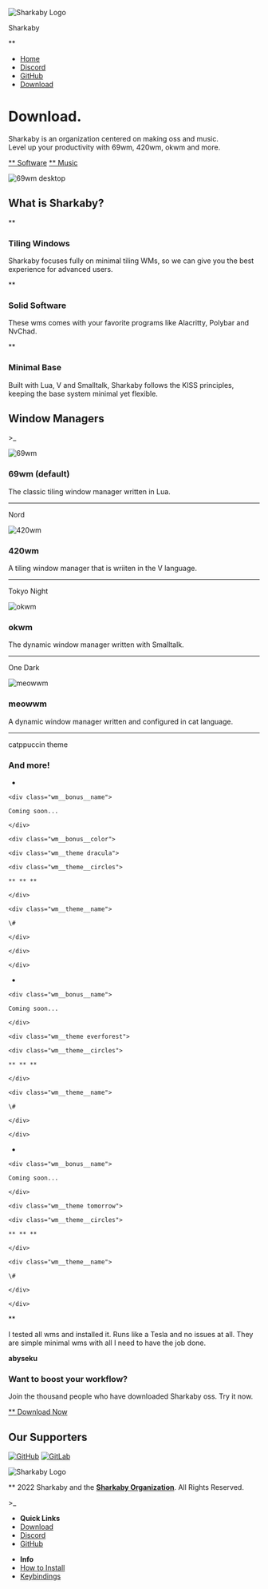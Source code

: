 <div id="container">

<div class="header">

<div class="header__content">

<div class="header__logo">

![Sharkaby Logo](assets/img/sharkaby-logo.svg)

<div class="header__logo__title">

Sharkaby

</div>

</div>

<div class="header__nav">

<div class="header__nav__btn">

**

</div>

  - [Home](#)
  - [Discord](https://discord.gg/qtVK8vNNNa)
  - [GitHub](https://github.com/sharkaby)
  - [Download](https://sharkaby.com/download/)

</div>

</div>

</div>

<div class="hero section">

<div class="section__content">

<div class="hero__text">

# Download.

Sharkaby is an organization centered on making oss and music.  
Level up your productivity with 69wm, 420wm, okwm and more.

<div class="hero__buttons">

[** Software](https://github.com/sharkaby) [**
Music](magnet:?xt=urn:btih:36dbac7d6db2c08e6a4be93826a978939334e173&xt=urn:btmh:1220c86e2f4ffe6dd5204a16eeef5b941b2005c6a965792e1eefda2e5f9a98626b2b&dn=%3Cadded%20to%20stop%20link%3Eaxyl-2021.12.21-x86_64.iso)

</div>

</div>

<div class="hero__image">

![69wm desktop](./assets/img/hero-preview.png)

</div>

</div>

</div>

<div class="features section">

<div class="section__content">

<div class="features__header">

## What is Sharkaby?

</div>

<div class="features__cards">

<div class="feature">

<div class="feature__icon">

**

</div>

### Tiling Windows

<div class="feature__body">

Sharkaby focuses fully on minimal tiling WMs, so we can give you the
best experience for advanced users.

</div>

</div>

<div class="feature">

<div class="feature__icon">

**

</div>

### Solid Software

<div class="feature__body">

These wms comes with your favorite programs like Alacritty, Polybar and
NvChad.

</div>

</div>

<div class="feature">

<div class="feature__icon">

**

</div>

### Minimal Base

<div class="feature__body">

Built with Lua, V and Smalltalk, Sharkaby follows the KISS principles,
keeping the base system minimal yet flexible.

</div>

</div>

</div>

</div>

</div>

<div class="wm section">

<div class="section__content">

<div class="wm__header">

## Window Managers

<div>

\>\_

</div>

</div>

<div class="wm__cards">

<div class="wm__entry">

<div class="wm__image">

![69wm](assets/img/window-managers/69wm.svg)

</div>

<div class="wm__text">

### 69wm <span class="wm__text__title--gray">(default)</span>

<div class="wm__text__body">

The classic tiling window manager written in Lua.

</div>

<div class="wm__theme nord">

<div class="wm__theme__circles">

** ** **

</div>

<div class="wm__theme__name">

Nord

</div>

</div>

</div>

</div>

<div class="wm__entry">

<div class="wm__image">

![420wm](assets/img/window-managers/420wm.svg)

</div>

<div class="wm__text">

### 420wm

<div class="wm__text__body">

A tiling window manager that is wriiten in the V language.

</div>

<div class="wm__theme tokyo">

<div class="wm__theme__circles">

** ** **

</div>

<div class="wm__theme__name">

Tokyo Night

</div>

</div>

</div>

</div>

<div class="wm__entry">

<div class="wm__image">

![okwm](assets/img/window-managers/okwm.svg)

</div>

<div class="wm__text">

### okwm

<div class="wm__text__body">

The dynamic window manager written with Smalltalk.

</div>

<div class="wm__theme onedark">

<div class="wm__theme__circles">

** ** **

</div>

<div class="wm__theme__name">

One Dark

</div>

</div>

</div>

</div>

<div class="wm__entry">

<div class="wm__image">

![meowwm](assets/img/window-managers/meowwm.svg)

</div>

<div class="wm__text">

### meowwm

<div class="wm__text__body">

A dynamic window manager written and configured in cat language.

</div>

<div class="wm__theme gruvbox-material">

<div class="wm__theme__circles">

** ** **

</div>

<div class="wm__theme__name">

catppuccin theme

</div>

</div>

</div>

</div>

</div>

<div class="wm__footer">

### And more\!

  - 
    
    <div class="wm__bonus__name">
    
    Coming soon...
    
    </div>
    
    <div class="wm__bonus__color">
    
    <div class="wm__theme dracula">
    
    <div class="wm__theme__circles">
    
    ** ** **
    
    </div>
    
    <div class="wm__theme__name">
    
    \#
    
    </div>
    
    </div>
    
    </div>

  - 
    
    <div class="wm__bonus__name">
    
    Coming soon...
    
    </div>
    
    <div class="wm__theme everforest">
    
    <div class="wm__theme__circles">
    
    ** ** **
    
    </div>
    
    <div class="wm__theme__name">
    
    \#
    
    </div>
    
    </div>

  - 
    
    <div class="wm__bonus__name">
    
    Coming soon...
    
    </div>
    
    <div class="wm__theme tomorrow">
    
    <div class="wm__theme__circles">
    
    ** ** **
    
    </div>
    
    <div class="wm__theme__name">
    
    \#
    
    </div>
    
    </div>

</div>

</div>

</div>

<div class="testimonial section">

<div class="section__content">

<div class="testimonial__symbol">

**

</div>

<div class="testimonial__quote">

I tested all wms and installed it. Runs like a Tesla and no issues at
all. They are simple minimal wms with all I need to have the job done.

</div>

<div class="testimonial__author">

**abyseku**

</div>

</div>

</div>

<div class="call-to-action section">

<div class="section__content">

<div class="call-to-action__text">

<div class="call-to-action__title">

### Want to boost your workflow?

</div>

<div class="call-to-action__body">

Join the thousand people who have downloaded Sharkaby oss. Try it now.

</div>

</div>

<div class="call-to-action__button">

[** Download Now](https://sharkaby.com/download/)

</div>

</div>

</div>

<div class="sponsors section">

<div class="section__content">

<div class="sponsors__header">

## Our Supporters

</div>

<div class="sponsors__images">

[![GitHub](./assets/img/github-logo.png)](https://github.com/)
[![GitLab](./assets/img/gitlab-logo.png)](https://github.com/)

</div>

</div>

</div>

<div class="footer section">

<div class="section__content">

<div class="footer__left">

<div class="footer__logo">

![Sharkaby Logo](assets/img/sharkaby-logo.svg)

</div>

<div class="footer__copyright">

<div>

** 2022 Sharkaby and the [**Sharkaby
Organization**](https://github.com/sharkaby). All Rights Reserved.

</div>

<div>

\>\_

</div>

</div>

</div>

<div class="footer__right">

  - **Quick Links**
  - [Download](https://sharkaby.com/download/)
  - [Discord](https://discord.gg/qtVK8vNNNa)
  - [GitHub](https://github.com/sharkaby)

<!-- end list -->

  - **Info**
  - [How to
    Install](https://github.com/sharkaby/wms/blob/master/install)
  - [Keybindings](https://github.com/sharkaby/wms/blob/master/keybindings.md)

</div>

</div>

</div>

</div>
